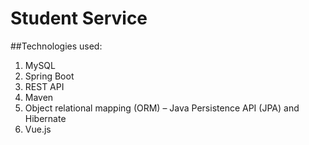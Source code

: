 # Student Service

##Technologies used: 
1. MySQL
2. Spring Boot
3. REST API
4. Maven
5. Object relational mapping (ORM) – Java Persistence API (JPA) and Hibernate
6. Vue.js
